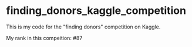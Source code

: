 # finding_donors_kaggle_competition
This is my code for the "finding donors" competition on Kaggle. 

My rank in this compeition: #87  
